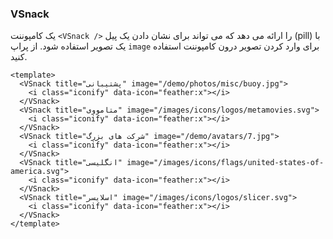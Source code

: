 ### VSnack

یک کامپوننت `<VSnack />` را ارائه می دهد که می تواند برای نشان دادن یک پیل (pill) با یک تصویر استفاده شود. از پراپ `image` برای وارد کردن تصویر درون کامپوننت استفاده کنید.

<!--code-->

```vue
<template>
  <VSnack title="پشتیبانی" image="/demo/photos/misc/buoy.jpg">
    <i class="iconify" data-icon="feather:x"></i>
  </VSnack>
  <VSnack title="متامووی" image="/images/icons/logos/metamovies.svg">
    <i class="iconify" data-icon="feather:x"></i>
  </VSnack>
  <VSnack title="شرکت های بزرگ" image="/demo/avatars/7.jpg">
    <i class="iconify" data-icon="feather:x"></i>
  </VSnack>
  <VSnack title="انگلیسی" image="/images/icons/flags/united-states-of-america.svg">
    <i class="iconify" data-icon="feather:x"></i>
  </VSnack>
  <VSnack title="اسلایسر" image="/images/icons/logos/slicer.svg">
    <i class="iconify" data-icon="feather:x"></i>
  </VSnack>
</template>
```

<!--/code-->

<!--example-->

<div class="snacks">
  <VSnack title="پشتیبانی" image="/demo/photos/misc/buoy.jpg">
    <i class="iconify" data-icon="feather:x"></i>
  </VSnack>
  <VSnack title="متامووی" image="/images/icons/logos/metamovies.svg">
    <i class="iconify" data-icon="feather:x"></i>
  </VSnack>
  <VSnack title="شرکت های بزرگ" image="/demo/avatars/7.jpg">
    <i class="iconify" data-icon="feather:x"></i>
  </VSnack>
  <VSnack title="انگلیسی" image="/images/icons/flags/united-states-of-america.svg">
    <i class="iconify" data-icon="feather:x"></i>
  </VSnack>
  <VSnack title="اسلایسر" image="/images/icons/logos/slicer.svg">
    <i class="iconify" data-icon="feather:x"></i>
  </VSnack>
</div>

<!--/example-->
